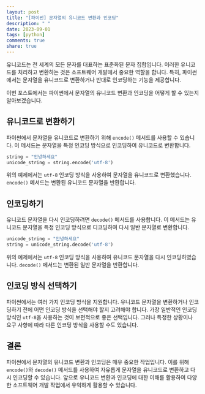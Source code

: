 ```yaml
---
layout: post
title: "[파이썬] 문자열의 유니코드 변환과 인코딩"
description: " "
date: 2023-09-01
tags: [python]
comments: true
share: true
---
```


유니코드는 전 세계의 모든 문자를 대표하는 표준화된 문자 집합입니다. 이러한 유니코드를 처리하고 변환하는 것은 소프트웨어 개발에서 중요한 역할을 합니다. 특히, 파이썬에서는 문자열을 유니코드로 변환하거나 반대로 인코딩하는 기능을 제공합니다.

이번 포스트에서는 파이썬에서 문자열의 유니코드 변환과 인코딩을 어떻게 할 수 있는지 알아보겠습니다.

## 유니코드로 변환하기

파이썬에서 문자열을 유니코드로 변환하기 위해 `encode()` 메서드를 사용할 수 있습니다. 이 메서드는 문자열을 특정 인코딩 방식으로 인코딩하여 유니코드로 변환합니다.

```python
string = "안녕하세요"
unicode_string = string.encode('utf-8')
```

위의 예제에서는 `utf-8` 인코딩 방식을 사용하여 문자열을 유니코드로 변환했습니다. `encode()` 메서드는 변환된 유니코드 문자열을 반환합니다.

## 인코딩하기

유니코드 문자열을 다시 인코딩하려면 `decode()` 메서드를 사용합니다. 이 메서드는 유니코드 문자열을 특정 인코딩 방식으로 디코딩하여 다시 일반 문자열로 변환합니다.

```python
unicode_string = "안녕하세요"
string = unicode_string.decode('utf-8')
```

위의 예제에서는 `utf-8` 인코딩 방식을 사용하여 유니코드 문자열을 다시 인코딩하였습니다. `decode()` 메서드는 변환된 일반 문자열을 반환합니다.

## 인코딩 방식 선택하기

파이썬에서는 여러 가지 인코딩 방식을 지원합니다. 유니코드 문자열을 변환하거나 인코딩하기 전에 어떤 인코딩 방식을 선택해야 할지 고려해야 합니다. 가장 일반적인 인코딩 방식인 `utf-8`을 사용하는 것이 보편적으로 좋은 선택입니다. 그러나 특정한 상황이나 요구 사항에 따라 다른 인코딩 방식을 사용할 수도 있습니다.

## 결론

파이썬에서 문자열의 유니코드 변환과 인코딩은 매우 중요한 작업입니다. 이를 위해 `encode()`와 `decode()` 메서드를 사용하여 자유롭게 문자열을 유니코드로 변환하고 다시 인코딩할 수 있습니다. 앞으로 유니코드 변환과 인코딩에 대한 이해를 활용하여 다양한 소프트웨어 개발 작업에서 유익하게 활용할 수 있습니다.